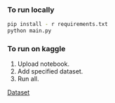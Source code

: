 
### To run locally 
```bash
pip install - r requirements.txt
python main.py
```
### To run on kaggle
1. Upload notebook.
2. Add specified dataset.
3. Run all.

[Dataset](https://www.kaggle.com/jsphyg/tipping)